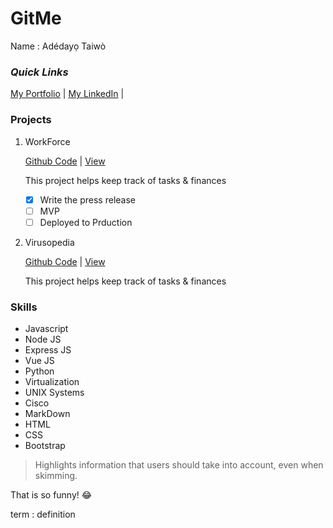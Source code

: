 # GitMe 
Name : Adédayọ Taiwò
### *Quick Links*
[My Portfolio](https://www.linkedin.com/in/adedayo-taiwo-7951051b3/ "My Portfolio") |
[My LinkedIn](https://www.linkedin.com/in/adedayo-taiwo-7951051b3/ "My LinkedIn") |
### Projects
1. WorkForce

    [Github Code](https://github.com/Adedayo100-ux/WorkForce) |
    [View](https://github.com/Adedayo100-ux/WorkForce "View WorkForce in production")

    This project helps keep track of tasks & finances 

    - [x] Write the press release
    - [ ] MVP
    - [ ] Deployed to Prduction
    
2. Virusopedia

    [Github Code](https://github.com/Adedayo100-ux/virusopedia) |
    [View](https://github.com/Adedayo100-ux/WorkForce "View Virusopedia in production")

    This project helps keep track of tasks & finances 

### Skills
- Javascript
- Node JS
- Express JS
- Vue JS
- Python
- Virtualization
- UNIX Systems
- Cisco
- MarkDown
- HTML
- CSS
- Bootstrap


> Highlights information that users should take into account, even when skimming.

That is so funny! :joy:

term
: definition